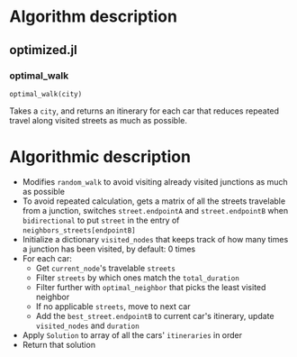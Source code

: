 # Algorithm description
## optimized.jl
### optimal_walk
    optimal_walk(city)

Takes a `city`, and returns an itinerary for each car that reduces repeated travel along visited 
streets as much as possible.

# Algorithmic description
- Modifies `random_walk` to avoid visiting already visited junctions as much as possible
- To avoid repeated calculation, gets a matrix of all the streets travelable from a junction, switches `street.endpointA` and `street.endpointB` when `bidirectional` to put `street` in the entry of `neighbors_streets[endpointB]` 
- Initialize a dictionary `visited_nodes` that keeps track of how many times a junction has been visited, by default: 0 times 
- For each car:
    - Get `current_node`'s travelable `streets` 
    - Filter `streets` by which ones match the `total_duration`
    - Filter further with `optimal_neighbor` that picks the least visited neighbor
    - If no applicable `streets`, move to next car
    - Add the `best_street.endpointB` to current car's itinerary, update `visited_nodes` and `duration`
- Apply `Solution` to array of all the cars' `itineraries` in order
- Return that solution